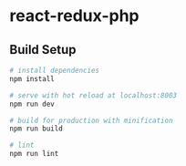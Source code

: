 react-redux-php
===

## Build Setup

``` bash
# install dependencies
npm install

# serve with hot reload at localhost:8003
npm run dev

# build for production with minification
npm run build

# lint
npm run lint

```
